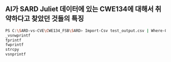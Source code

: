 ## AI가 SARD Juliet 데이터에 있는 CWE134에 대해서 취약하다고 찾았던 것들의 특징
```bash
PS C:\SARD-vs-CVE\CWE134_FSB\SARD> Import-Csv test_output.csv | Where-Object { $_.predict -eq '1' } | Select-Object -ExpandProperty criterion | Sort-Object -Unique
_vsnwprintf
fprintf
fwprintf
strcpy
vsnprintf
```